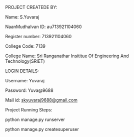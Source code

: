 PROJECT CREATEDE BY: 

Name: S.Yuvaraj

NaanMudhalvan ID: au713921104060

Register number: 713921104060

College Code: 7139

College Name: Sri Ranganathar Insititue Of Engineering And Technology(SRIET)

LOGIN DETAILS:

Username: Yuvaraj

Password: Yuva@9688

Mail id: skyuvaraj9688@gmail.com

Project Running Steps:

python manage.py runserver

python manage.py createsuperuser
